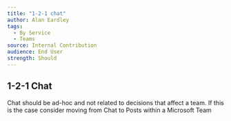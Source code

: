 ```yaml
---
title: "1-2-1 chat"
author: Alan Eardley
tags: 
  - By Service
  - Teams
source: Internal Contribution
audience: End User
strength: Should
---
```

## 1-2-1 Chat

Chat should be ad-hoc and not related to decisions that affect a team.  If this is the case consider moving from Chat to Posts within a Microsoft Team
